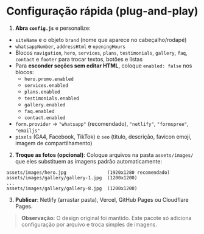 
# Configuração rápida (plug-and-play)

1) **Abra `config.js`** e personalize:
- `siteName` e o objeto `brand` (nome que aparece no cabeçalho/rodapé)
- `whatsappNumber`, `addressHtml` e `openingHours`
- Blocos `navigation`, `hero`, `services`, `plans`, `testimonials`, `gallery`, `faq`, `contact` e `footer` para trocar textos, botões e listas
- Para **esconder seções sem editar HTML**, coloque `enabled: false` nos blocos:
  - `hero.promo.enabled`
  - `services.enabled`
  - `plans.enabled`
  - `testimonials.enabled`
  - `gallery.enabled`
  - `faq.enabled`
  - `contact.enabled`
- `form.provider` → `"whatsapp"` (recomendado), `"netlify"`, `"formspree"`, `"emailjs"`
- `pixels` (GA4, Facebook, TikTok) e `seo` (título, descrição, favicon emoji, imagem de compartilhamento)

2) **Troque as fotos (opcional)**: 
Coloque arquivos na pasta `assets/images/` que eles substituem as imagens padrão automaticamente:
```
assets/images/hero.jpg               (1920x1280 recomendado)
assets/images/gallery/gallery-1.jpg  (1200x1200)
...
assets/images/gallery/gallery-8.jpg  (1200x1200)
```

3) **Publicar**: Netlify (arrastar pasta), Vercel, GitHub Pages ou Cloudflare Pages.

> **Observação:** O design original foi mantido. Este pacote só adiciona configuração por arquivo e troca simples de imagens.
